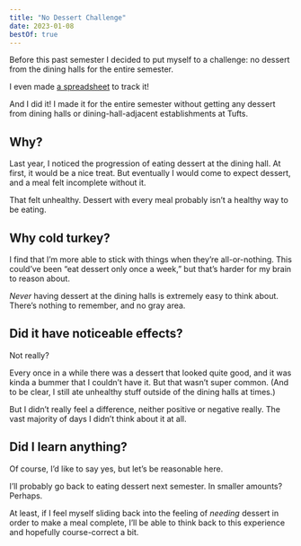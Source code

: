 ```yaml
---
title: "No Dessert Challenge"
date: 2023-01-08
bestOf: true
---
```


Before this past semester I decided to put myself to a challenge: no dessert from the dining halls for the entire semester.

I even made [a spreadsheet](https://docs.google.com/spreadsheets/d/1LhZgB-AMSOBz21-hqI0MY-qPtUj7pWxDbF2lJ1QdfJk) to track it!

And I did it! I made it for the entire semester without getting any dessert from dining halls or dining-hall-adjacent establishments at Tufts.

## Why?

Last year, I noticed the progression of eating dessert at the dining hall. At first, it would be a nice treat. But eventually I would come to expect dessert, and a meal felt incomplete without it.

That felt unhealthy. Dessert with every meal probably isn’t a healthy way to be eating.

## Why cold turkey?

I find that I’m more able to stick with things when they’re all-or-nothing. This could’ve been “eat dessert only once a week,” but that’s harder for my brain to reason about.

_Never_ having dessert at the dining halls is extremely easy to think about. There’s nothing to remember, and no gray area.

## Did it have noticeable effects?

Not really?

Every once in a while there was a dessert that looked quite good, and it was kinda a bummer that I couldn’t have it. But that wasn’t super common. (And to be clear, I still ate unhealthy stuff outside of the dining halls at times.)

But I didn’t really feel a difference, neither positive or negative really. The vast majority of days I didn’t think about it at all.

## Did I learn anything?

Of course, I’d like to say yes, but let’s be reasonable here.

I’ll probably go back to eating dessert next semester. In smaller amounts? Perhaps.

At least, if I feel myself sliding back into the feeling of _needing_ dessert in order to make a meal complete, I’ll be able to think back to this experience and hopefully course-correct a bit.

